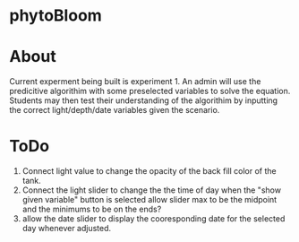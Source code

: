 # phytoBloom

# About
Current experment being built is experiment 1.
An admin will use the predicitive algorithim with some preselected variables to solve the equation. Students may then test their understanding of the algorithim by inputting the correct light/depth/date variables given the scenario.

# ToDo
1. Connect light value to change the opacity of the back fill color of the tank.
2. Connect the light slider to change the the time of day when the "show given variable" button is selected allow slider max to be the midpoint and the minimums to be on the ends?
3. allow the date slider to display the cooresponding date for the selected day whenever adjusted.
